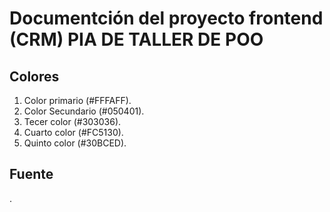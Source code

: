 # Documentción del proyecto frontend (CRM) PIA DE TALLER DE POO

## Colores

1. Color primario (#FFFAFF).
2. Color Secundario (#050401).
3. Tecer color (#303036).
4. Cuarto color (#FC5130).
5. Quinto color (#30BCED).

## Fuente

.
